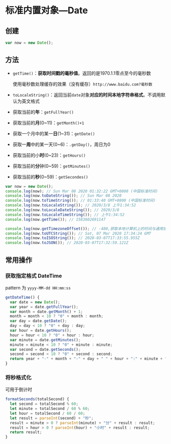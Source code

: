 # 标准内置对象—Date

## 创建

```js
var now = new Date();
```



## 方法

- `getTime()`：**获取时间戳的毫秒值**。返回的是1970.1.1零点至今的毫秒数

    使用毫秒数处理缓存的效果（没有缓存）`http://www.baidu.com?毫秒数`

- `toLocaleString()`：返回当前`date`对象**对应的时间本地字符串格式**。不调用默认为英文格式

- 获取当前的**年**：`getFullYear()`

- 获取当前的**月**(0~11)：`getMonth()+1`

- 获取一个月中的某一**日**(1~31)：`getDate()`

- 获取一**周**中的某一天(0~6)：`.getDay()`，周日为0

- 获取当前的小**时**(0~23)：`getHours()`

- 获取当前的**分**钟(0~59)：`getMinutes()`

- 获取当前的**秒**(0~59)：`getSecondes()`

```js
var now = new Date();
console.log(now); // Sun Mar 08 2020 01:32:22 GMT+0800 (中国标准时间)
console.log(now.toDateString()); // Sun Mar 08 2020
console.log(now.toTimeString()); // 01:33:40 GMT+0800 (中国标准时间)
console.log(now.toLocaleString()); // 2020/3/8 上午1:34:52
console.log(now.toLocaleDateString()); // 2020/3/8
console.log(now.toLocaleTimeString()); // 上午1:34:52
console.log(now.getTime()); // 1583602691147

console.log(now.getTimezoneOffset()); // -480,获取本地计算机上的时间与通用协调时间(UTC)之间的分钟差。
console.log(now.toUTCString()); // Sat, 07 Mar 2020 17:34:24 GMT
console.log(now.toISOString()); // 2020-03-07T17:33:55.955Z
console.log(now.toJSON()); // 2020-03-07T17:32:59.121Z
```





## 常用操作

### 获取指定格式 DateTime

pattern 为 `yyyy-MM-dd HH:mm:ss`

```js
getDateTime() {
  var date = new Date();
  var year = date.getFullYear();
  var month = date.getMonth() + 1;
  month = month < 10 ? "0" + month : month;
  var day = date.getDate();
  day = day < 10 ? "0" + day : day;
  var hour = date.getHours();
  hour = hour < 10 ? "0" + hour : hour;
  var minute = date.getMinutes();
  minute = minute < 10 ? "0" + minute : minute;
  var second = date.getSeconds();
  second = second < 10 ? "0" + second : second;
  return year + "-" + month + "-" + day + " " + hour + ":" + minute + ":" + second;
}
```



### 将秒格式化

可用于倒计时

```js
formatSeconds(totalSecond) {
  let second = totalSecond % 60;
  let minute = totalSecond / 60 % 60;
  let hour = totalSecond / 60 / 60;
  let result = parseInt(second) + "秒";
  result = minute > 0 ? parseInt(minute) + "分" + result : result;
  result = hour > 0 ? parseInt(hour) + "小时" + result : result;
  return result;
}
```



